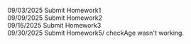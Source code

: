 09/03/2025 Submit Homework1
<br>
09/09/2025 Submit Homework2
<br>
09/16/2025 Submit Homework3
<br>
09/30/2025 Submit Homework5/ checkAge wasn't working.
